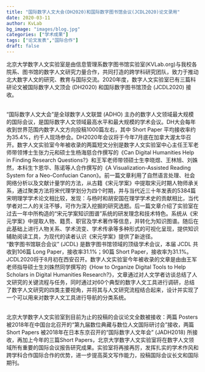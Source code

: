 ```yaml
---
title: "国际数字人文大会(DH2020)和国际数字图书馆会议(JCDL2020)论文录用"
date: 2020-03-11  
author: KvLab
bg_image: "images/blog.jpg"
categories: ["学术成果"]
tags: ["论文发表","国际合作"]
draft: false
---
```

北京大学数字人文实验室是由信息管理系数字图书馆实验室(KVLab.org)与我校各院系、图书馆的数字人文研究力量合作，共同打造的跨学科研究团队，致力于推动北大数字人文的研究、教育与国际交流。2020年度，数字人文实验室已有三篇科研论文被国际数字人文顶会 (DH2020) 和国际数字图书馆顶会 (JCDL2020) 接收。
<!--more-->

<br>“国际数字人文大会”是全球数字人文联盟 (ADHO) 主办的数字人文领域最大规模的国际会议，是国际数字人文领域最高水平和最大规模的学术会议。DH大会每年收到世界范围内数字人文方向投稿1000篇左右，其中 Short Paper 平均接收率约为35.4%，约千人现场参会。DH2020年会议将于今年7月底在加拿大渥太华召开。数字人文实验室今年被收录的两篇短文分别是数字人文实验室中心主任王军老师带领博士生张力元和硕士生杨海慈合作撰写的《Can Digital Humanities Help in Finding Research Questions?》和王军老师带领硕士生李晓煜、王林旭、刘姝然，本科生卞恩华、陈诺等人合作撰写的《A Visualization-Assisted Reading System for a Neo-Confucian Canon》。前一篇文章利用了自然语言处理、社会网络分析以及文献计量学的方法，从古籍《宋元学案》中提取宋元时期人物师承关系，通过聚类方法将宋代理学划分为四个时期，并与当代近三十年发表的5384篇宋明理学学术论文相比较，发现：与杨时和胡安国在理学学术史的贡献相比，当代学者对二人的关注不够，可作为深入挖掘的研究选题。后一篇文章介绍了实验室在过去一年中所构造的“宋元学案知识图谱”系统的研发理念和技术特色。系统从《宋元学案》中提取人物、籍贯、职官及学术著作等信息，并转化为知识图谱。随后在此基础上进行人物关系、学术流变、学术传承等多种形式的可视化呈现，提供知识辅助阅读工具，为现代的读者认识《宋元学案》提供了新途径。
<br>“数字图书馆联合会议” (JCDL) 是数字图书馆领域的顶级学术会议，本届 JCDL 共收到106篇 Long Paper，接收率31.1%；90篇 Short Paper，接收率为31.1%。JCDL2020将于8月初在西安召开。数字人文实验室今年被收录的文章是由由王军老师指导硕士生刘姝然同学撰写的《How to Organize Digital Tools to Help Scholars in Digital Humanities Research?》，文章通过对人文学者访谈总结了人文研究的关键流程与任务，同时通过对60个典型的数字人文工具进行调研，总结了数字人文研究的四类主要视角，并将其与人文研究流程结合起来，设计并实现了一个可以用来对数字人文工具进行导航的分类系统。


<br>北京大学数字人文实验室到目前为止的投稿的会议论文全数被接收：两篇 Posters 被2018年在中国台北召开的“第九届数位典藏与数位人文国际研讨会”接收，两篇 Short Papers 被2018年在日本东京召开的“国际数字人文年会” (JADH2018) 所接收，再加上今年的三篇Short Papers，北京大学数字人文实验室将在数字人文领域所有重要的国际会议报告研究成果。实验室将再接再厉，发挥扎实的学术作风和跨学科合作国际合作的优势，进一步提高英文写作能力，投稿国际会议长文和国际期刊。

